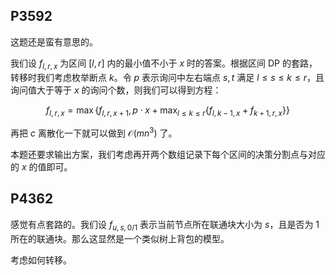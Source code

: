 ## P3592

这题还是蛮有意思的。

我们设 $f_{l, r, x}$ 为区间 $[l, r]$ 内的最小值不小于 $x$ 时的答案。根据区间 DP 的套路，转移时我们考虑枚举断点 $k$。令 $p$ 表示询问中左右端点 $s, t$ 满足 $l \le s \le k \le r$，且询问值大于等于 $x$ 的询问个数，则我们可以得到方程：

$$
f_{l, r, x} = \max \left\{ f_{l, r, x + 1}, p \cdot x + \max_{l \le k \le r} \left\{ f_{l, k - 1, x} + f_{k + 1, r, x} \right\} \right\}
$$

再把 $c$ 离散化一下就可以做到 $\mathcal{O}(mn^3)$ 了。

本题还要求输出方案，我们考虑再开两个数组记录下每个区间的决策分割点与对应的 $x$ 的值即可。

## P4362

感觉有点套路的。我们设 $f_{u, s, 0 / 1}$ 表示当前节点所在联通块大小为 $s$，且是否为 $1$ 所在的联通块。那么这显然是一个类似树上背包的模型。

考虑如何转移。
